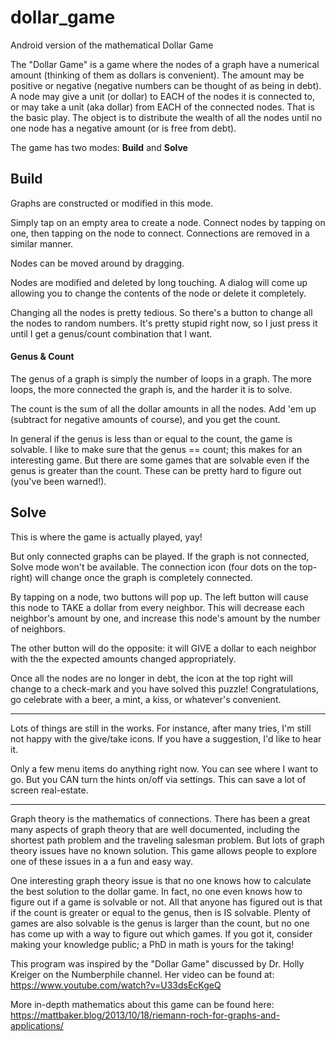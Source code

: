 # dollar_game
Android version of the mathematical Dollar Game

The "Dollar Game" is a game where the nodes of a graph have a numerical amount (thinking of them as dollars is convenient).  The amount may be positive or negative (negative numbers can be thought of as being in debt).  A node may give a unit (or dollar) to EACH of the nodes it is connected to, or may take a unit (aka dollar) from EACH of the connected nodes.  That is the basic play.  The object is to distribute the wealth of all the nodes until no one node has a negative amount (or is free from debt).

The game has two modes: <strong>Build</strong> and <strong>Solve</strong>

## Build
Graphs are constructed or modified in this mode.

Simply tap on an empty area to create a node.  Connect nodes by tapping on one, then tapping on the node to connect.  Connections are removed in a similar manner.

Nodes can be moved around by dragging.

Nodes are modified and deleted by long touching.  A dialog will come up allowing you to change the contents of the node or delete it completely.

Changing all the nodes is pretty tedious.  So there's a button to change all the nodes to random numbers.  It's pretty stupid right now, so I just press it until I get a genus/count combination that I want.

#### Genus & Count
The genus of a graph is simply the number of loops in a graph.  The more loops, the more connected the graph is, and the harder it is to solve.

The count is the sum of all the dollar amounts in all the nodes.  Add 'em up (subtract for negative amounts of course), and you get the count.

In general if the genus is less than or equal to the count, the game is solvable.  I like to make sure that the genus == count; this makes for an interesting game.  But there are some games that are solvable even if the genus is greater than the count.  These can be pretty hard to figure out (you've been warned!).


## Solve
This is where the game is actually played, yay!

But only connected graphs can be played.  If the graph is not connected, Solve mode won't be available.  The connection icon (four dots on the top-right) will change once the graph is completely connected.

By tapping on a node, two buttons will pop up.  The left button will cause this node to TAKE a dollar from every neighbor.  This will decrease each neighbor's amount by one, and increase this node's amount by the number of neighbors.

The other button will do the opposite: it will GIVE a dollar to each neighbor with the the expected amounts changed appropriately.

Once all the nodes are no longer in debt, the icon at the top right will change to a check-mark and you have solved this puzzle!  Congratulations, go celebrate with a beer, a mint, a kiss, or whatever's convenient.

----------
Lots of things are still in the works.  For instance, after many tries, I'm still not happy with the give/take icons.  If you have a suggestion, I'd like to hear it.

Only a few menu items do anything right now. You can see where I want to go.  But you CAN turn the hints on/off via settings.  This can save a lot of screen real-estate.

----------

Graph theory is the mathematics of connections.  There has been a great many aspects of graph theory that are well documented, including the shortest path problem and the traveling salesman problem.  But lots of graph theory issues have no known solution.  This game allows people to explore one of these issues in a a fun and easy way.

One interesting graph theory issue is that no one knows how to calculate the best solution to the dollar game.  In fact, no one even knows how to figure out if a game is solvable or not.  All that anyone has figured out is that if the count is greater or equal to the genus, then is IS solvable.  Plenty of games are also solvable is the genus is larger than the count, but no one has come up with a way to figure out which games.  If you got it, consider making your knowledge public; a PhD in math is yours for the taking!

This program was inspired by the "Dollar Game" discussed by Dr. Holly Kreiger on the Numberphile channel.  Her video can be found at:
https://www.youtube.com/watch?v=U33dsEcKgeQ

More in-depth mathematics about this game can be found here:
https://mattbaker.blog/2013/10/18/riemann-roch-for-graphs-and-applications/

